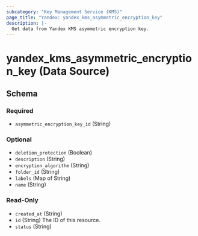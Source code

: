 ```yaml
---
subcategory: "Key Management Service (KMS)"
page_title: "Yandex: yandex_kms_asymmetric_encryption_key"
description: |-
  Get data from Yandex KMS asymmetric encryption key.
---
```


# yandex_kms_asymmetric_encryption_key (Data Source)

<!-- schema generated by tfplugindocs -->
## Schema

### Required

- `asymmetric_encryption_key_id` (String)

### Optional

- `deletion_protection` (Boolean)
- `description` (String)
- `encryption_algorithm` (String)
- `folder_id` (String)
- `labels` (Map of String)
- `name` (String)

### Read-Only

- `created_at` (String)
- `id` (String) The ID of this resource.
- `status` (String)
